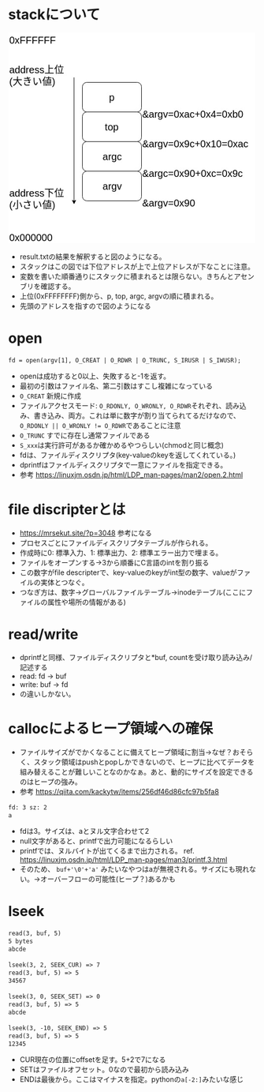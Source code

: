 # stackについて

![](./stack.jpg)

- result.txtの結果を解釈すると図のようになる。
- スタックはこの図では下位アドレスが上で上位アドレスが下なことに注意。
- 変数を書いた順番通りにスタックに積まれるとは限らない。きちんとアセンブリを確認する。
- 上位(0xFFFFFFFF)側から、p, top, argc, argvの順に積まれる。
- 先頭のアドレスを指すので図のようになる


# open
```
fd = open(argv[1], O_CREAT | O_RDWR | O_TRUNC, S_IRUSR | S_IWUSR);
```
- openは成功すると0以上、失敗すると-1を返す。
- 最初の引数はファイル名、第二引数はすこし複雑になっている
- `O_CREAT` 新規に作成
- ファイルアクセスモード: `O_RDONLY, O_WRONLY, O_RDWR`それぞれ、読み込み、書き込み、両方。これは単に数字が割り当てられてるだけなので、`O_RDONLY || O_WRONLY != O_RDWR`であることに注意
- `O_TRUNC` すでに存在し通常ファイルである
- `S_xxx`は実行許可があるか確かめるやつらしい(chmodと同じ概念)
- fdは、ファイルディスクリプタ(key-valueのkeyを返してくれている。)
- dprintfはファイルディスクリプタで一意にファイルを指定できる。
- 参考 https://linuxjm.osdn.jp/html/LDP_man-pages/man2/open.2.html

# file discripterとは
- https://mrsekut.site/?p=3048 参考になる
- プロセスごとにファイルディスクリプタテーブルが作られる。
- 作成時に0: 標準入力、1: 標準出力、2: 標準エラー出力で埋まる。
- ファイルをオープンする→3から順番にC言語のintを割り振る
- この数字がfile descripterで、key-valueのkeyがint型の数字、valueがファイルの実体とつなぐ。
- つなぎ方は、数字→グローバルファイルテーブル→inodeテーブル(ここにファイルの属性や場所の情報がある)

# read/write
- dprintfと同様、ファイルディスクリプタと*buf, countを受け取り読み込み/記述する
- read: fd -> buf
- write: buf -> fd
- の違いしかない。

# callocによるヒープ領域への確保
- ファイルサイズがでかくなることに備えてヒープ領域に割当→なぜ？おそらく、スタック領域はpushとpopしかできないので、ヒープに比べてデータを組み替えることが難しいことなのかなぁ。あと、動的にサイズを設定できるのはヒープの強み。
- 参考 https://qiita.com/kackytw/items/256df46d86cfc97b5fa8
```
fd: 3 sz: 2
a
```
- fdは3。サイズは、aとヌル文字合わせて2
- null文字があると、printfで出力可能になるらしい
- printfでは、ヌルバイトが出てくるまで出力される。 ref. https://linuxjm.osdn.jp/html/LDP_man-pages/man3/printf.3.html
- そのため、 `buf+'\0'+'a'` みたいなやつはaが無視される。サイズにも現れない。→オーバーフローの可能性(ヒープ？)あるかも

# lseek
```
read(3, buf, 5)
5 bytes
abcde

lseek(3, 2, SEEK_CUR) => 7
read(3, buf, 5) => 5
34567

lseek(3, 0, SEEK_SET) => 0
read(3, buf, 5) => 5
abcde

lseek(3, -10, SEEK_END) => 5
read(3, buf, 5) => 5
12345

```
- CUR現在の位置にoffsetを足す。5+2で7になる
- SETはファイルオフセット。0なので最初から読み込み
- ENDは最後から。ここはマイナスを指定。pythonの`a[-2:]`みたいな感じ